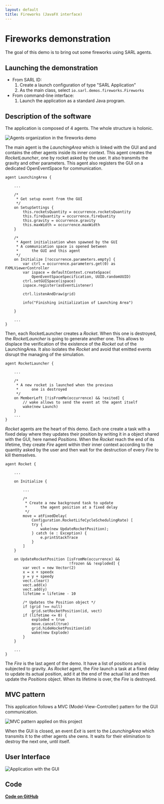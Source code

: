 ```yaml
---
layout: default
title: Fireworks (JavaFX interface)
---
```


# Fireworks demonstration


The goal of this demo is to bring out some fireworks using SARL agents.

## Launching the demonstration

* From SARL ID:
  1. Create a launch configuration of type "SARL Application"
  2. As the main class, select `io.sarl.demos.fireworks.Fireworks`
* From command-line interface:
  1. Launch the application as a standard Java program.

## Description of the software

The application is composed of 4 agents. The whole structure is holonic.

![Agents organization in the fireworks demo](Firework_en.png)

The main agent is the *LaunchingArea* which is linked with the GUI and and contains the other agents inside its inner context.
This agent creates the *RocketLauncher*, one by rocket asked by the user. It also transmits the gravity and other parameters.
This agent also registers the GUI on a dedicated OpenEventSpace for communication.

```sarl
agent LaunchingArea {

    ...

    /*
     * Get setup event from the GUI
     */
    on SetupSettings {
        this.rocketsQuantity = occurrence.rocketsQuantity
        this.fireQuantity = occurrence.fireQuatity
        this.gravity = occurrence.gravity
        this.maxWidth = occurrence.maxWidth
    }

    /*
     * Agent initialisation when spawned by the GUI
     * A communication space is opened between
     *      the GUI and this agent
     */
    on Initialize [!occurrence.parameters.empty] {
        var ctrl = occurrence.parameters.get(0) as FXMLViewerController
        var ispace = defaultContext.createSpace(
            OpenEventSpaceSpecification, UUID.randomUUID)
        ctrl.setGUISpace(ispace)
        ispace.register(asEventListener)

        ctrl.listenAndDraw(grid)

        info("Finishing initialization of Launching Area")

    }

    ...
}
```

Then, each RocketLauncher creates a *Rocket*. When this one is destroyed, the *RocketLauncher* is going to generate another one. This allows to displace the verification of the existence of the *Rocket* out of the LaunchingArea. It also isolates the *Rocket* and avoid that emitted events disrupt the managing of the simulation.

```sarl
agent RocketLauncher {

    ...

    /*
     * A new rocket is launched when the previous
     *      one is destroyed
     */
    on MemberLeft [!isFromMe(occurrence) && !exited] {
        // wake allows to send the event at the agent itself
        wake(new Launch)
    }
    ...
}
```

*Rocket* agents are the heart of this demo. Each one create a task with a fixed delay where they updates their position by writing it in a object shared with the GUI, here named *Positions*. When the *Rocket* reach the end of its lifetime, they create *Fire* agent within their inner context according to the quantity asked by the user and then wait for the destruction of every *Fire* to kill themselves.

```sarl
agent Rocket {

    ...

    on Initialize {

        ...

        /*
         * Create a new background task to update
         *      the agent position at a fixed delay
         */
        move = atFixedDelay(
            Configuration.RocketLifeCycleSchedulingRate) [
            try {
                wake(new UpdateRocketPosition);
            } catch (e : Exception) {
                e.printStackTrace
            }
        ]
    }

    on UpdateRocketPosition [isFromMe(occurrence) &&
                             !frozen && !exploded] {
        var vect = new Vector(2)
        x = x + speedx
        y = y + speedy
        vect.clear()
        vect.add(x)
        vect.add(y)
        lifetime = lifetime - 10

        /* Updates the Position object */
        if (grid !== null)
            grid.setRocketPosition(id, vect)
        if (lifetime <= 0) {
            exploded = true
            move.cancel(true)
            grid.hideHocketPosition(id)
            wake(new Explode)
        }
    }

    ...
}

```
The *Fire* is the last agent of the demo. It have a list of positions and is subjected to gravity. As *Rocket* agent, the *Fire* launch a task at a fixed delay to update its actual position, add it at the end of the actual list and then update the *Positions* object. When its lifetime is over, the *Fire* is destroyed.


## MVC pattern

This application follows a MVC (Model-View-Controller) pattern for the GUI communication.

![MVC pattern applied on this project](MVC_en.png)

When the GUI is closed, an event *Exit* is sent to the *LaunchingArea* which transmits it to the other agents she owns. It waits for their elimination to destroy the next one, until itself.

## User Interface

![Application with the GUI](firework_screenshot.png)

## Code

[**Code on GitHub**](https://github.com/sarl/sarl/tree/master/contribs/io.sarl.examples/io.sarl.examples.plugin/projects/io-sarl-demos-fireworks)
